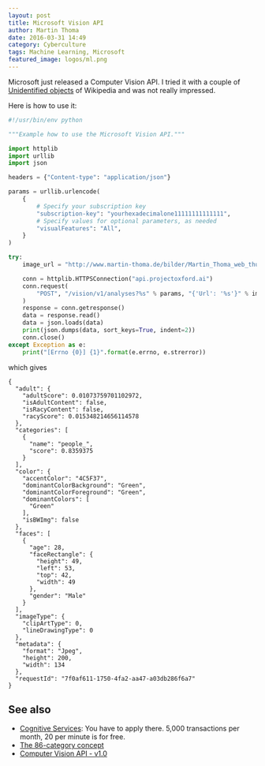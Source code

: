 ```yaml
---
layout: post
title: Microsoft Vision API
author: Martin Thoma
date: 2016-03-31 14:49
category: Cyberculture
tags: Machine Learning, Microsoft
featured_image: logos/ml.png
---
```

Microsoft just released a Computer Vision API. I tried it with a couple of
[Unidentified objects](https://commons.wikimedia.org/wiki/Category:Unidentified_objects)
of Wikipedia and was not really impressed.

Here is how to use it:

```python
#!/usr/bin/env python

"""Example how to use the Microsoft Vision API."""

import httplib
import urllib
import json

headers = {"Content-type": "application/json"}

params = urllib.urlencode(
    {
        # Specify your subscription key
        "subscription-key": "yourhexadecimalone11111111111111",
        # Specify values for optional parameters, as needed
        "visualFeatures": "All",
    }
)

try:
    image_url = "http://www.martin-thoma.de/bilder/Martin_Thoma_web_thumb.jpg"

    conn = httplib.HTTPSConnection("api.projectoxford.ai")
    conn.request(
        "POST", "/vision/v1/analyses?%s" % params, "{'Url': '%s'}" % image_url, headers
    )
    response = conn.getresponse()
    data = response.read()
    data = json.loads(data)
    print(json.dumps(data, sort_keys=True, indent=2))
    conn.close()
except Exception as e:
    print("[Errno {0}] {1}".format(e.errno, e.strerror))
```

which gives

```text
{
  "adult": {
    "adultScore": 0.01073759701102972,
    "isAdultContent": false,
    "isRacyContent": false,
    "racyScore": 0.015348214656114578
  },
  "categories": [
    {
      "name": "people_",
      "score": 0.8359375
    }
  ],
  "color": {
    "accentColor": "4C5F37",
    "dominantColorBackground": "Green",
    "dominantColorForeground": "Green",
    "dominantColors": [
      "Green"
    ],
    "isBWImg": false
  },
  "faces": [
    {
      "age": 28,
      "faceRectangle": {
        "height": 49,
        "left": 53,
        "top": 42,
        "width": 49
      },
      "gender": "Male"
    }
  ],
  "imageType": {
    "clipArtType": 0,
    "lineDrawingType": 0
  },
  "metadata": {
    "format": "Jpeg",
    "height": 200,
    "width": 134
  },
  "requestId": "7f0af611-1750-4fa2-aa47-a03db286f6a7"
}
```

## See also

* [Cognitive Services](https://www.microsoft.com/cognitive-services/en-us/subscriptions): You have to apply there. 5,000 transactions per month, 20 per minute is for free.
* [The 86-category concept](https://www.microsoft.com/cognitive-services/en-us/computer-vision-api/documentation/analyzeimage)
* [Computer Vision API - v1.0](https://dev.projectoxford.ai/docs/services/56f91f2d778daf23d8ec6739/operations/56f91f2e778daf14a499e1fa)